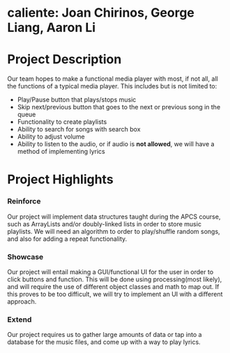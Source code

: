 # caliente: Joan Chirinos, George Liang, Aaron Li

# Project Description
Our team hopes to make a functional media player with most, if not all, all the functions of a typical media player. This includes but is not limited to:
* Play/Pause button that plays/stops music
* Skip next/previous button that goes to the next or previous song in the queue
* Functionality to create playlists
* Ability to search for songs with search box
* Ability to adjust volume
* Ability to listen to the audio, or if audio is **not allowed**, we will have a method of implementing lyrics

# Project Highlights

### Reinforce
Our project will implement data structures taught during the APCS course, such as ArrayLists and/or doubly-linked lists in order to store music playlists. We will need an algorithm to order to play/shuffle random songs, and also for adding a repeat functionality.

### Showcase
Our project will entail making a GUI/functional UI for the user in order to click buttons and function. This will be done using processing(most likely), and will require the use of different object classes and math to map out. If this proves to be too difficult, we will try to implement an UI with a different approach.

### Extend
Our project requires us to gather large amounts of data or tap into a database for the music files, and come up with a way to play lyrics. 

